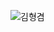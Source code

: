 ![김형겸](https://user-images.githubusercontent.com/22493971/160270981-dbe0be03-00de-4d5e-9d40-691758c977fe.png)
